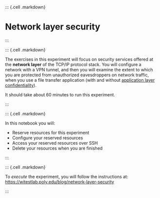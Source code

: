 ::: {.cell .markdown}

# Network layer security 

:::

::: {.cell .markdown}

The exercises in this experiment will focus on security services offered at the **network layer** of the TCP/IP protocol stack. You will configure a network with a VPN tunnel, and then you will examine the extent to which you are protected from unauthorized eavesdroppers on network traffic, when you use a file transfer application (with and without [application layer confidentiality](https://witestlab.poly.edu/blog/secure-networked-applications/)).

It should take about 60 minutes to run this experiment.

:::


::: {.cell .markdown}

In this notebook you will:

* Reserve resources for this experiment
* Configure your reserved resources
* Access your reserved resources over SSH
* Delete your resources when you are finished

:::

::: {.cell .markdown}

To *execute* the experiment, you will follow the instructions at: https://witestlab.poly.edu/blog/network-layer-security

:::

